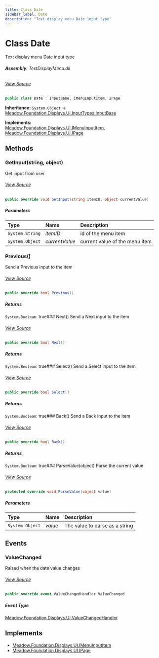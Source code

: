 ```yaml
---
title: Class Date
sidebar_label: Date
description: "Text display menu Date input type"
---
```

# Class Date
Text display menu Date input type

###### **Assembly**: TextDisplayMenu.dll
###### [View Source](https://github.com/WildernessLabs/Meadow.Foundation.git/blob/develop/Source/Meadow.Foundation.Libraries_and_Frameworks/Displays.TextDisplayMenu/Driver/InputTypes/Date.cs#L8)
```csharp title="Declaration"
public class Date : InputBase, IMenuInputItem, IPage
```
**Inheritance:** `System.Object` -> [Meadow.Foundation.Displays.UI.InputTypes.InputBase](../Meadow.Foundation.Displays.UI.InputTypes/InputBase)

**Implements:**  
[Meadow.Foundation.Displays.UI.IMenuInputItem](../Meadow.Foundation.Displays.UI/IMenuInputItem), [Meadow.Foundation.Displays.UI.IPage](../Meadow.Foundation.Displays.UI/IPage)

## Methods
### GetInput(string, object)
Get input from user
###### [View Source](https://github.com/WildernessLabs/Meadow.Foundation.git/blob/develop/Source/Meadow.Foundation.Libraries_and_Frameworks/Displays.TextDisplayMenu/Driver/InputTypes/Date.cs#L63)
```csharp title="Declaration"
public override void GetInput(string itemID, object currentValue)
```

##### Parameters

| Type | Name | Description |
|:--- |:--- |:--- |
| `System.String` | *itemID* | id of the menu item |
| `System.Object` | *currentValue* | current value of the menu item |

### Previous()
Send a Previous input to the item
###### [View Source](https://github.com/WildernessLabs/Meadow.Foundation.git/blob/develop/Source/Meadow.Foundation.Libraries_and_Frameworks/Displays.TextDisplayMenu/Driver/InputTypes/Date.cs#L85)
```csharp title="Declaration"
public override bool Previous()
```

##### Returns

`System.Boolean`: true### Next()
Send a Next input to the item
###### [View Source](https://github.com/WildernessLabs/Meadow.Foundation.git/blob/develop/Source/Meadow.Foundation.Libraries_and_Frameworks/Displays.TextDisplayMenu/Driver/InputTypes/Date.cs#L113)
```csharp title="Declaration"
public override bool Next()
```

##### Returns

`System.Boolean`: true### Select()
Send a Select input to the item
###### [View Source](https://github.com/WildernessLabs/Meadow.Foundation.git/blob/develop/Source/Meadow.Foundation.Libraries_and_Frameworks/Displays.TextDisplayMenu/Driver/InputTypes/Date.cs#L127)
```csharp title="Declaration"
public override bool Select()
```

##### Returns

`System.Boolean`: true### Back()
Send a Back input to the item
###### [View Source](https://github.com/WildernessLabs/Meadow.Foundation.git/blob/develop/Source/Meadow.Foundation.Libraries_and_Frameworks/Displays.TextDisplayMenu/Driver/InputTypes/Date.cs#L148)
```csharp title="Declaration"
public override bool Back()
```

##### Returns

`System.Boolean`: true### ParseValue(object)
Parse the current value
###### [View Source](https://github.com/WildernessLabs/Meadow.Foundation.git/blob/develop/Source/Meadow.Foundation.Libraries_and_Frameworks/Displays.TextDisplayMenu/Driver/InputTypes/Date.cs#L168)
```csharp title="Declaration"
protected override void ParseValue(object value)
```

##### Parameters

| Type | Name | Description |
|:--- |:--- |:--- |
| `System.Object` | *value* | The value to parse as a string |

## Events
### ValueChanged
Raised when the date value changes
###### [View Source](https://github.com/WildernessLabs/Meadow.Foundation.git/blob/develop/Source/Meadow.Foundation.Libraries_and_Frameworks/Displays.TextDisplayMenu/Driver/InputTypes/Date.cs#L16)
```csharp title="Declaration"
public override event ValueChangedHandler ValueChanged
```
##### Event Type
[Meadow.Foundation.Displays.UI.ValueChangedHandler](../Meadow.Foundation.Displays.UI/ValueChangedHandler)

## Implements

* [Meadow.Foundation.Displays.UI.IMenuInputItem](../Meadow.Foundation.Displays.UI/IMenuInputItem)
* [Meadow.Foundation.Displays.UI.IPage](../Meadow.Foundation.Displays.UI/IPage)

